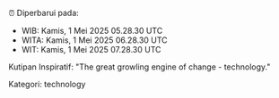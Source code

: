 ⏰ Diperbarui pada:
- WIB: Kamis, 1 Mei 2025 05.28.30 UTC
- WITA: Kamis, 1 Mei 2025 06.28.30 UTC
- WIT: Kamis, 1 Mei 2025 07.28.30 UTC

Kutipan Inspiratif:
"The great growling engine of change - technology."


Kategori: technology

